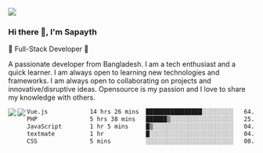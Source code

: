 <!-- **sapayth/sapayth** is a ✨ _special_ ✨ repository because its `README.md` (this file) appears on your GitHub profile.

Here are some ideas to get you started:

- 🔭 I’m currently working on ...
- 🌱 I’m currently learning ...
- 👯 I’m looking to collaborate on ...
- 🤔 I’m looking for help with ...
- 💬 Ask me about ...
- 📫 How to reach me: ...
- 😄 Pronouns: ...
- ⚡ Fun fact: ...
-->
![](https://user-images.githubusercontent.com/74038190/226190894-18e959ba-d458-4a94-ac44-790190f2a947.gif)
### Hi there 👋, I'm Sapayth

🚀 Full-Stack Developer 🚀

A passionate developer from Bangladesh. I am a tech enthusiast and a quick learner. I am always open to learning new technologies and frameworks. I am always open to collaborating on projects and innovative/disruptive ideas. Opensource is my passion and I love to share my knowledge with others.

<div>
<a href="https://github.com/sapayth/github-readme-stats">
  <img align="left" src="https://github-readme-stats.vercel.app/api?username=sapayth&show_icons=true&count_private=true" />
</a>
<a href="https://github.com/sapayth/github-readme-stats">
  <img align="left" src="https://github-readme-stats.vercel.app/api/top-langs/?username=sapayth" />
</a>
</div>
<!--START_SECTION:waka-->

```txt
Vue.js            14 hrs 26 mins  ████████████████░░░░░░░░░   64.59 %
PHP               5 hrs 38 mins   ██████▒░░░░░░░░░░░░░░░░░░   25.22 %
JavaScript        1 hr 5 mins     █▒░░░░░░░░░░░░░░░░░░░░░░░   04.91 %
textmate          1 hr            █░░░░░░░░░░░░░░░░░░░░░░░░   04.49 %
CSS               5 mins          ░░░░░░░░░░░░░░░░░░░░░░░░░   00.45 %
```

<!--END_SECTION:waka-->
